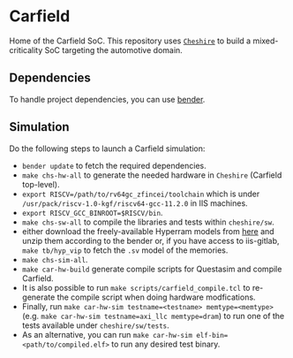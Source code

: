 # Carfield

Home of the Carfield SoC. This repository uses
[`Cheshire`](https://github.com/pulp-platform/cheshire) to build a
mixed-criticality SoC targeting the automotive domain.

## Dependencies
To handle project dependencies, you can use
[bender](https://github.com/pulp-platform/bender).

## Simulation

Do the following steps to launch a Carfield simulation:

 * `bender update` to fetch the required dependencies.
 * `make chs-hw-all` to generate the needed hardware in `Cheshire` (Carfield
   top-level).
 * `export RISCV=/path/to/rv64gc_zfincei/toolchain` which is under
   `/usr/pack/riscv-1.0-kgf/riscv64-gcc-11.2.0` in IIS machines.
 * `export RISCV_GCC_BINROOT=$RISCV/bin`.
 * `make chs-sw-all` to compile the libraries and tests within `cheshire/sw`.
 * either download the freely-available Hyperram models from
   [here](https://www.cypress.com/documentation/models/verilog/s27kl0641-s27ks0641-verilog)
   and unzip them according to the bender or, if you have access to iis-gitlab,
   `make tb/hyp_vip` to fetch the `.sv` model of the memories.
 * `make chs-sim-all`.
 * `make car-hw-build` generate compile scripts for Questasim and compile
   Carfield.
 * It is also possible to run `make scripts/carfield_compile.tcl` to re-generate
   the compile script when doing hardware modfications.
 * Finally, run `make car-hw-sim testname=<testname> memtype=<memtype>` (e.g.
   `make car-hw-sim testname=axi_llc memtype=dram`) to run one of the tests
   available under `cheshire/sw/tests`.
 * As an alternative, you can run `make car-hw-sim
   elf-bin=<path/to/compiled.elf>` to run any desired test binary.
